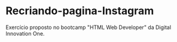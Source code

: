 # Recriando-pagina-Instagram
Exercício proposto no bootcamp "HTML Web Developer" da Digital Innovation One.
